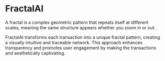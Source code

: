 # FractalAI

A fractal is a complex geometric pattern that repeats itself at different scales, meaning the same structure appears whether you zoom in or out. 

FractalAI transforms each transaction into a unique fractal pattern, creating a visually intuitive and traceable network. This approach enhances transparency and promotes user engagement by making the transactions and aesthetically captivating.
